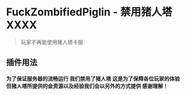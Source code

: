 # FuckZombifiedPiglin - 禁用猪人塔 XXXX

> 玩家不再能使用猪人塔卡服

## 插件用法

#### 为了保证服务器的流畅运行 我们禁用了猪人塔 这是为了保障各位玩家的体验<br/>但猪人塔所提供的金资源以及经验我们会以另外的方式提供 感谢理解！
